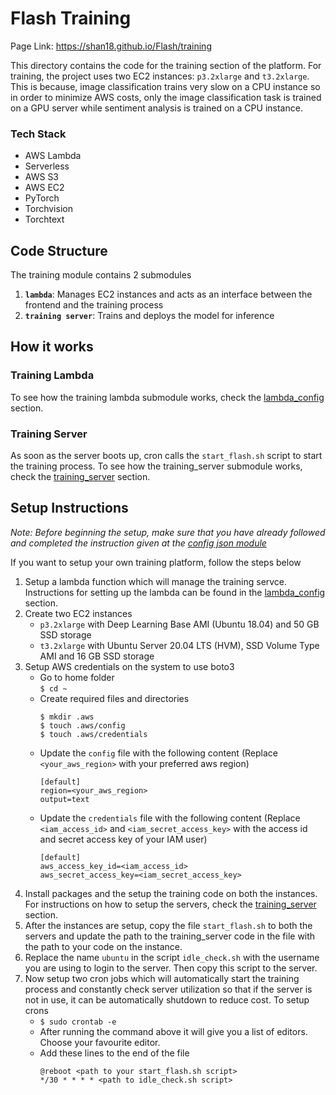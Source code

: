 # Flash Training

Page Link: https://shan18.github.io/Flash/training

This directory contains the code for the training section of the platform. For training, the project uses two EC2 instances: `p3.2xlarge` and `t3.2xlarge`. This is because, image classification trains very slow on a CPU instance so in order to minimize AWS costs, only the image classification task is trained on a GPU server while sentiment analysis is trained on a CPU instance.

### Tech Stack

- AWS Lambda
- Serverless
- AWS S3
- AWS EC2
- PyTorch
- Torchvision
- Torchtext

## Code Structure

The training module contains 2 submodules

1. **`lambda`**: Manages EC2 instances and acts as an interface between the frontend and the training process
2. **`training server`**: Trains and deploys the model for inference

## How it works

### Training Lambda

To see how the training lambda submodule works, check the [lambda_config](lambda_config/README.md#How-it-Works) section.

### Training Server

As soon as the server boots up, cron calls the `start_flash.sh` script to start the training process. To see how the training_server submodule works, check the [training_server](training_server/README.md#How-it-Works) section.

## Setup Instructions

_Note: Before beginning the setup, make sure that you have already followed and completed the instruction given at the [config json module](../config_json/README.md#Setup-Instructions)_

If you want to setup your own training platform, follow the steps below

1. Setup a lambda function which will manage the training servce. Instructions for setting up the lambda can be found in the [lambda_config](lambda_config/README.md#Setup-Instructions) section.
2. Create two EC2 instances
   - `p3.2xlarge` with Deep Learning Base AMI (Ubuntu 18.04) and 50 GB SSD storage
   - `t3.2xlarge` with Ubuntu Server 20.04 LTS (HVM), SSD Volume Type AMI and 16 GB SSD storage
3. Setup AWS credentials on the system to use boto3
   - Go to home folder  
     `$ cd ~`
   - Create required files and directories
     ```
     $ mkdir .aws
     $ touch .aws/config
     $ touch .aws/credentials
     ```
   - Update the `config` file with the following content (Replace `<your_aws_region>` with your preferred aws region)
     ```
     [default]
     region=<your_aws_region>
     output=text
     ```
   - Update the `credentials` file with the following content (Replace `<iam_access_id>` and `<iam_secret_access_key>` with the access id and secret access key of your IAM user)
     ```
     [default]
     aws_access_key_id=<iam_access_id>
     aws_secret_access_key=<iam_secret_access_key>
     ```
4. Install packages and the setup the training code on both the instances. For instructions on how to setup the servers, check the [training_server](training_server/README.md#Setup-Instructions) section.
5. After the instances are setup, copy the file `start_flash.sh` to both the servers and update the path to the training_server code in the file with the path to your code on the instance.
6. Replace the name `ubuntu` in the script `idle_check.sh` with the username you are using to login to the server. Then copy this script to the server.
7. Now setup two cron jobs which will automatically start the training process and constantly check server utilization so that if the server is not in use, it can be automatically shutdown to reduce cost. To setup crons
   - `$ sudo crontab -e`
   - After running the command above it will give you a list of editors. Choose your favourite editor.
   - Add these lines to the end of the file
     ```
     @reboot <path to your start_flash.sh script>
     */30 * * * * <path to idle_check.sh script>
     ```
